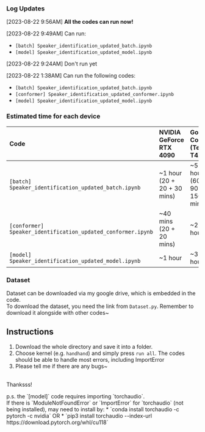 ### Log Updates
[2023-08-22 9:56AM]
**All the codes can run now!**

[2023-08-22 9:49AM]
Can run:
* `[batch] Speaker_identification_updated_batch.ipynb`
* `[model] Speaker_identification_updated_model.ipynb`

[2023-08-22 9:24AM]
Don't run yet

[2023-08-22 1:38AM]
Can run the following codes:
* `[batch] Speaker_identification_updated_batch.ipynb`
* `[conformer] Speaker_identification_updated_conformer.ipynb`
* `[model] Speaker_identification_updated_model.ipynb`

### Estimated time for each device
| Code | NVIDIA GeForce RTX 4090 | Google Colab <br>(Tesla T4) | M1 (MPS) |
| :- | :- | :- | :- |
| `[batch] Speaker_identification_updated_batch.ipynb` | ~1 hour<br>(20 + 20 + 30 mins) | ~5 hours<br>(60 + 90 + 150 mins) | ~3 hours<br>(40 + 60 + 120 mins) |
| `[conformer] Speaker_identification_updated_conformer.ipynb` | ~40 mins<br>(20 + 20 mins) | ~2 hours | ~1 hour |
| `[model] Speaker_identification_updated_model.ipynb` | ~1 hour | ~3 hours | ~2 hours |

### Dataset
Dataset can be downloaded via my google drive, which is embedded in the code.<br>
To download the dataset, you need the link from `Dataset.py`.  Remember to download it alongside with other codes~

## Instructions
1. Download the whole directory and save it into a folder.
2. Choose kernel (e.g. `handhand`) and simply press `run all`.  The codes should be able to handle most errors, including ImportError
3. Please tell me if there are any bugs~
<br>
Thanksss!
<p><p><p>
p.s. the `[model]` code requires importing `torchaudio`.<br>
If there is `ModuleNotFoundError` or `ImportError` for `torchaudio` (not being installed), may need to install by:
* `conda install torchaudio -c pytorch -c nvidia` OR
* `pip3 install torchaudio --index-url https://download.pytorch.org/whl/cu118`
